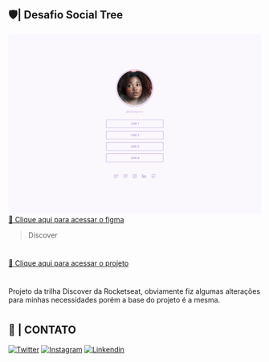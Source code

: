 ## 🛡️| Desafio Social Tree
![preview](./layout.svg)
[🔗 Clique aqui para acessar o figma](https://www.figma.com/file/4uikFH0k8XqKuMyNt7nXX2/DD-%2F-Social-links-(Copy)?node-id=120%3A19)
> Discover
#
[🔗 Clique aqui para acessar o projeto](https://bortoli.vercel.app/)
#
Projeto da trilha Discover da Rocketseat, obviamente fiz algumas alterações para minhas necessidades porém a base do projeto é a mesma.
#
## 📲 | CONTATO
<div> 
  <a href="https://twitter.com/delimaqz" target="_blank"><img src="https://img.shields.io/badge/Twitter-2F4F4F?style=for-the-badge&logo=twitter&logoColor=white" target="_blank" alt="Twitter"></a>
  <a href="https://www.instagram.com/delimaqz/" target="_blank"><img src="https://img.shields.io/badge/Instagram-2F4F4F?style=for-the-badge&logo=instagram&logoColor=white" target="_blank" alt="Instagram"></a>
  <a href="https://www.linkedin.com/in/raphaell-arcanjo/" target="_blank"><img src="https://img.shields.io/badge/LinkedIn-2F4F4F?style=for-the-badge&logo=linkedin&logoColor=white" target="_blank" alt="Linkendin"></a>
</div>
